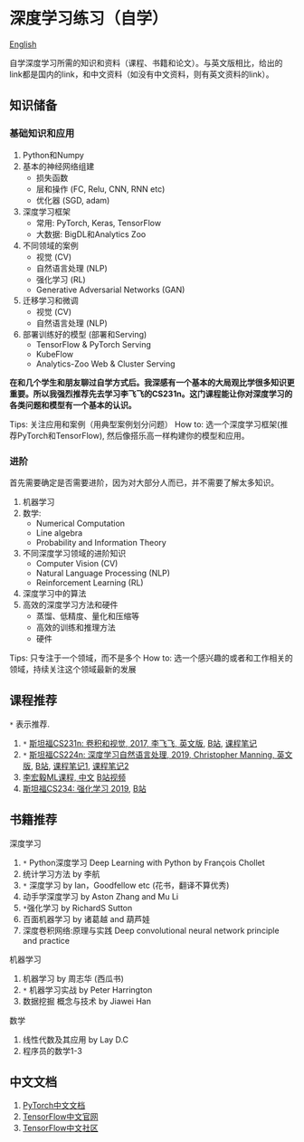 # 深度学习练习（自学）

[English](README.md)

自学深度学习所需的知识和资料（课程、书籍和论文）。与英文版相比，给出的link都是国内的link，和中文资料（如没有中文资料，则有英文资料的link）。

## 知识储备

### 基础知识和应用

1. Python和Numpy
2. 基本的神经网络组建
    - 损失函数
    - 层和操作 (FC, Relu, CNN, RNN etc)
    - 优化器 (SGD, adam)
3. 深度学习框架
    - 常用: PyTorch, Keras, TensorFlow
    - 大数据: BigDL和Analytics Zoo
4. 不同领域的案例
    - 视觉 (CV)
    - 自然语言处理 (NLP)
    - 强化学习 (RL)
    - Generative Adversarial Networks (GAN)
5. 迁移学习和微调
    - 视觉 (CV)
    - 自然语言处理 (NLP)
6. 部署训练好的模型 (部署和Serving)
    - TensorFlow & PyTorch Serving
    - KubeFlow
    - Analytics-Zoo Web & Cluster Serving

**在和几个学生和朋友聊过自学方式后。我深感有一个基本的大局观比学很多知识更重要。所以我强烈推荐先去学习李飞飞的CS231n。这门课程能让你对深度学习的各类问题和模型有一个基本的认识。**

Tips: 关注应用和案例（用典型案例划分问题）
How to: 选一个深度学习框架(推荐PyTorch和TensorFlow), 然后像搭乐高一样构建你的模型和应用。

### 进阶

首先需要确定是否需要进阶，因为对大部分人而已，并不需要了解太多知识。

1. 机器学习
2. 数学:
    - Numerical Computation
    - Line algebra
    - Probability and Information Theory
3. 不同深度学习领域的进阶知识
    - Computer Vision (CV)
    - Natural Language Processing (NLP)
    - Reinforcement Learning (RL)
4. 深度学习中的算法
5. 高效的深度学习方法和硬件
    - 蒸馏、低精度、量化和压缩等
    - 高效的训练和推理方法
    - 硬件

Tips: 只专注于一个领域，而不是多个
How to: 选一个感兴趣的或者和工作相关的领域，持续关注这个领域最新的发展

## 课程推荐

`*` 表示推荐.

1. `*` [斯坦福CS231n: 卷积和视觉, 2017, 李飞飞, 英文版](http://cs231n.stanford.edu/syllabus.html), [B站](https://www.bilibili.com/video/av58778425?from=search&seid=16447017126874781751), [课程笔记](https://github.com/mbadry1/CS231n-2017-Summary)
2. `*` [斯坦福CS224n: 深度学习自然语言处理, 2019, Christopher Manning, 英文版](http://web.stanford.edu/class/cs224n/index.html), [B站](https://www.bilibili.com/video/av41393758?from=search&seid=14792978053812629226), [课程笔记1](https://github.com/DukeEnglish/cs224n_learning_note), [课程笔记2](https://github.com/zhanlaoban/CS224N-Stanford-Winter-2019)
3. [李宏毅ML课程, 中文](http://speech.ee.ntu.edu.tw/~tlkagk/courses_ML19.html) [B站视频](https://www.bilibili.com/video/av46561029/)
4. [斯坦福CS234: 强化学习 2019](http://web.stanford.edu/class/cs234/index.html), [B站](https://www.bilibili.com/video/av47812079?from=search&seid=4379173489386079369)

## 书籍推荐

深度学习

1. `*` Python深度学习 Deep Learning with Python by François Chollet
2. 统计学习方法 by 李航
3. `*` 深度学习 by Ian，Goodfellow etc (花书，翻译不算优秀)
4. 动手学深度学习 by Aston Zhang and Mu Li
5. `*`强化学习 by RichardS Sutton
6. 百面机器学习 by 诸葛越 and 葫芦娃
7. 深度卷积网络:原理与实践 Deep convolutional neural network principle and practice

机器学习

1. 机器学习 by 周志华 (西瓜书)
2. `*` 机器学习实战 by Peter Harrington
3. 数据挖掘 概念与技术 by Jiawei Han

数学

1. 线性代数及其应用 by Lay D.C
2. 程序员的数学1-3

## 中文文档

1. [PyTorch中文文档](https://pytorch-cn.readthedocs.io/zh/latest/)
2. [TensorFlow中文官网](https://tensorflow.google.cn/)
3. [TensorFlow中文社区](http://www.tensorfly.cn/)
